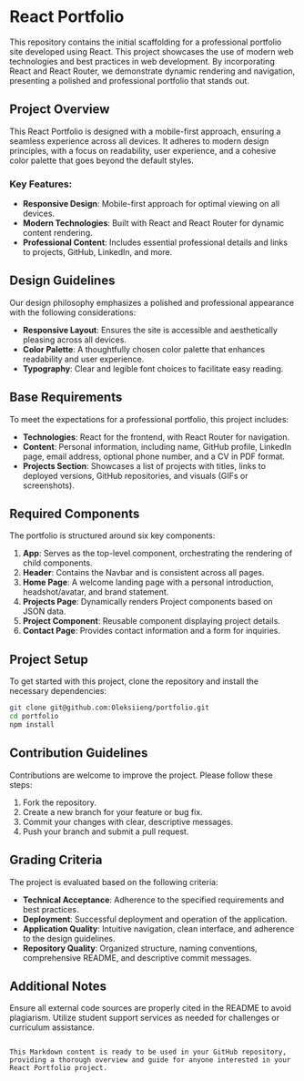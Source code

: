 # React Portfolio

This repository contains the initial scaffolding for a professional portfolio site developed using React. This project showcases the use of modern web technologies and best practices in web development. By incorporating React and React Router, we demonstrate dynamic rendering and navigation, presenting a polished and professional portfolio that stands out.

## Project Overview

This React Portfolio is designed with a mobile-first approach, ensuring a seamless experience across all devices. It adheres to modern design principles, with a focus on readability, user experience, and a cohesive color palette that goes beyond the default styles.

### Key Features:

- **Responsive Design**: Mobile-first approach for optimal viewing on all devices.
- **Modern Technologies**: Built with React and React Router for dynamic content rendering.
- **Professional Content**: Includes essential professional details and links to projects, GitHub, LinkedIn, and more.

## Design Guidelines

Our design philosophy emphasizes a polished and professional appearance with the following considerations:

- **Responsive Layout**: Ensures the site is accessible and aesthetically pleasing across all devices.
- **Color Palette**: A thoughtfully chosen color palette that enhances readability and user experience.
- **Typography**: Clear and legible font choices to facilitate easy reading.

## Base Requirements

To meet the expectations for a professional portfolio, this project includes:

- **Technologies**: React for the frontend, with React Router for navigation.
- **Content**: Personal information, including name, GitHub profile, LinkedIn page, email address, optional phone number, and a CV in PDF format.
- **Projects Section**: Showcases a list of projects with titles, links to deployed versions, GitHub repositories, and visuals (GIFs or screenshots).

## Required Components

The portfolio is structured around six key components:

1. **App**: Serves as the top-level component, orchestrating the rendering of child components.
2. **Header**: Contains the Navbar and is consistent across all pages.
3. **Home Page**: A welcome landing page with a personal introduction, headshot/avatar, and brand statement.
4. **Projects Page**: Dynamically renders Project components based on JSON data.
5. **Project Component**: Reusable component displaying project details.
6. **Contact Page**: Provides contact information and a form for inquiries.

## Project Setup

To get started with this project, clone the repository and install the necessary dependencies:

```bash
git clone git@github.com:Oleksiieng/portfolio.git
cd portfolio
npm install
```

## Contribution Guidelines

Contributions are welcome to improve the project. Please follow these steps:

1. Fork the repository.
2. Create a new branch for your feature or bug fix.
3. Commit your changes with clear, descriptive messages.
4. Push your branch and submit a pull request.

## Grading Criteria

The project is evaluated based on the following criteria:

- **Technical Acceptance**: Adherence to the specified requirements and best practices.
- **Deployment**: Successful deployment and operation of the application.
- **Application Quality**: Intuitive navigation, clean interface, and adherence to the design guidelines.
- **Repository Quality**: Organized structure, naming conventions, comprehensive README, and descriptive commit messages.

## Additional Notes

Ensure all external code sources are properly cited in the README to avoid plagiarism. Utilize student support services as needed for challenges or curriculum assistance.
```

This Markdown content is ready to be used in your GitHub repository, providing a thorough overview and guide for anyone interested in your React Portfolio project.